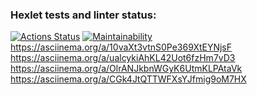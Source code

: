 ### Hexlet tests and linter status:
[![Actions Status](https://github.com/starshina6/python-project-49/workflows/hexlet-check/badge.svg)](https://github.com/starshina6/python-project-49/actions)
[![Maintainability](https://api.codeclimate.com/v1/badges/8f7d6ab75e2a8de1222c/maintainability)](https://codeclimate.com/github/starshina6/python-project-49/maintainability)
https://asciinema.org/a/10vaXt3vtnS0Pe369XtEYNjsF
https://asciinema.org/a/ualcykiAhKL42Uot6fzHm7vD3
https://asciinema.org/a/OlrANJkbnWGyK6UtmKLPAtaVk
https://asciinema.org/a/CGk4JtQTTWFXsYJfmig9oM7HX